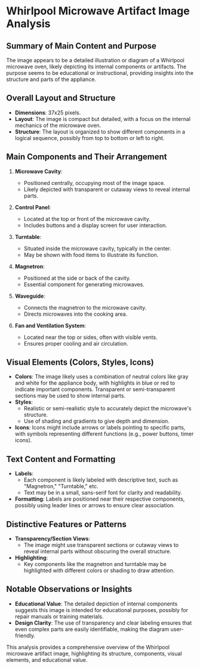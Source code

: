 # Whirlpool Microwave Artifact Image Analysis

## Summary of Main Content and Purpose
The image appears to be a detailed illustration or diagram of a Whirlpool microwave oven, likely depicting its internal components or artifacts. The purpose seems to be educational or instructional, providing insights into the structure and parts of the appliance.

## Overall Layout and Structure
- **Dimensions**: 37x25 pixels.
- **Layout**: The image is compact but detailed, with a focus on the internal mechanics of the microwave oven.
- **Structure**: The layout is organized to show different components in a logical sequence, possibly from top to bottom or left to right.

## Main Components and Their Arrangement
1. **Microwave Cavity**:
   - Positioned centrally, occupying most of the image space.
   - Likely depicted with transparent or cutaway views to reveal internal parts.

2. **Control Panel**:
   - Located at the top or front of the microwave cavity.
   - Includes buttons and a display screen for user interaction.

3. **Turntable**:
   - Situated inside the microwave cavity, typically in the center.
   - May be shown with food items to illustrate its function.

4. **Magnetron**:
   - Positioned at the side or back of the cavity.
   - Essential component for generating microwaves.

5. **Waveguide**:
   - Connects the magnetron to the microwave cavity.
   - Directs microwaves into the cooking area.

6. **Fan and Ventilation System**:
   - Located near the top or sides, often with visible vents.
   - Ensures proper cooling and air circulation.

## Visual Elements (Colors, Styles, Icons)
- **Colors**: The image likely uses a combination of neutral colors like gray and white for the appliance body, with highlights in blue or red to indicate important components. Transparent or semi-transparent sections may be used to show internal parts.
- **Styles**:
  - Realistic or semi-realistic style to accurately depict the microwave's structure.
  - Use of shading and gradients to give depth and dimension.
- **Icons**: Icons might include arrows or labels pointing to specific parts, with symbols representing different functions (e.g., power buttons, timer icons).

## Text Content and Formatting
- **Labels**:
  - Each component is likely labeled with descriptive text, such as "Magnetron," "Turntable," etc.
  - Text may be in a small, sans-serif font for clarity and readability.
- **Formatting**: Labels are positioned near their respective components, possibly using leader lines or arrows to ensure clear association.

## Distinctive Features or Patterns
- **Transparency/Section Views**:
  - The image might use transparent sections or cutaway views to reveal internal parts without obscuring the overall structure.
- **Highlighting**:
  - Key components like the magnetron and turntable may be highlighted with different colors or shading to draw attention.

## Notable Observations or Insights
- **Educational Value**: The detailed depiction of internal components suggests this image is intended for educational purposes, possibly for repair manuals or training materials.
- **Design Clarity**: The use of transparency and clear labeling ensures that even complex parts are easily identifiable, making the diagram user-friendly.

This analysis provides a comprehensive overview of the Whirlpool microwave artifact image, highlighting its structure, components, visual elements, and educational value.